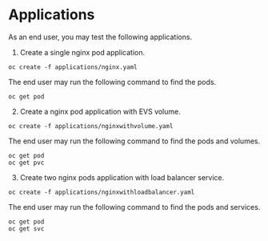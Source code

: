 # Applications

As an end user, you may test the following applications.

1. Create a single nginx pod application.

```
oc create -f applications/nginx.yaml
```

The end user may run the following command to find the pods.

```
oc get pod
```

2. Create a nginx pod application with EVS volume.

```
oc create -f applications/nginxwithvolume.yaml
```

The end user may run the following command to find the pods and volumes.

```
oc get pod
oc get pvc
```

3. Create two nginx pods application with load balancer service.
```
oc create -f applications/nginxwithloadbalancer.yaml
```

The end user may run the following command to find the pods and services.

```
oc get pod
oc get svc
```
